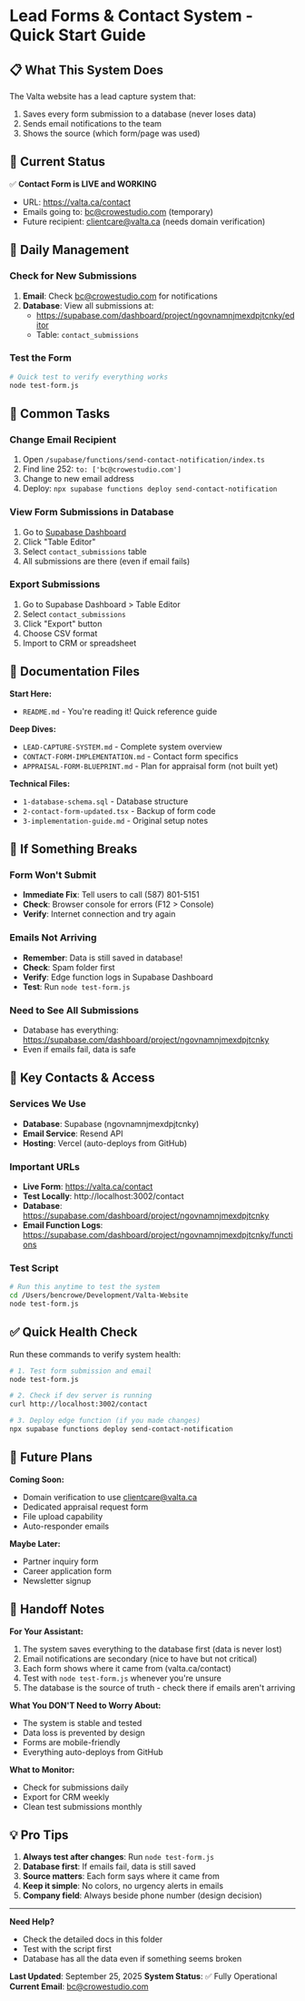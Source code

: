 # Lead Forms & Contact System - Quick Start Guide

## 📋 What This System Does
The Valta website has a lead capture system that:
1. Saves every form submission to a database (never loses data)
2. Sends email notifications to the team
3. Shows the source (which form/page was used)

## 🚀 Current Status
✅ **Contact Form is LIVE and WORKING**
- URL: https://valta.ca/contact
- Emails going to: bc@crowestudio.com (temporary)
- Future recipient: clientcare@valta.ca (needs domain verification)

## 📧 Daily Management

### Check for New Submissions
1. **Email**: Check bc@crowestudio.com for notifications
2. **Database**: View all submissions at:
   - https://supabase.com/dashboard/project/ngovnamnjmexdpjtcnky/editor
   - Table: `contact_submissions`

### Test the Form
```bash
# Quick test to verify everything works
node test-form.js
```

## 🔧 Common Tasks

### Change Email Recipient
1. Open `/supabase/functions/send-contact-notification/index.ts`
2. Find line 252: `to: ['bc@crowestudio.com']`
3. Change to new email address
4. Deploy: `npx supabase functions deploy send-contact-notification`

### View Form Submissions in Database
1. Go to [Supabase Dashboard](https://supabase.com/dashboard/project/ngovnamnjmexdpjtcnky)
2. Click "Table Editor" 
3. Select `contact_submissions` table
4. All submissions are there (even if email fails)

### Export Submissions
1. Go to Supabase Dashboard > Table Editor
2. Select `contact_submissions`
3. Click "Export" button
4. Choose CSV format
5. Import to CRM or spreadsheet

## 📂 Documentation Files

**Start Here:**
- `README.md` - You're reading it! Quick reference guide

**Deep Dives:**
- `LEAD-CAPTURE-SYSTEM.md` - Complete system overview
- `CONTACT-FORM-IMPLEMENTATION.md` - Contact form specifics  
- `APPRAISAL-FORM-BLUEPRINT.md` - Plan for appraisal form (not built yet)

**Technical Files:**
- `1-database-schema.sql` - Database structure
- `2-contact-form-updated.tsx` - Backup of form code
- `3-implementation-guide.md` - Original setup notes

## 🚨 If Something Breaks

### Form Won't Submit
- **Immediate Fix**: Tell users to call (587) 801-5151
- **Check**: Browser console for errors (F12 > Console)
- **Verify**: Internet connection and try again

### Emails Not Arriving  
- **Remember**: Data is still saved in database!
- **Check**: Spam folder first
- **Verify**: Edge function logs in Supabase Dashboard
- **Test**: Run `node test-form.js`

### Need to See All Submissions
- Database has everything: https://supabase.com/dashboard/project/ngovnamnjmexdpjtcnky
- Even if emails fail, data is safe

## 📱 Key Contacts & Access

### Services We Use
- **Database**: Supabase (ngovnamnjmexdpjtcnky)
- **Email Service**: Resend API
- **Hosting**: Vercel (auto-deploys from GitHub)

### Important URLs
- **Live Form**: https://valta.ca/contact
- **Test Locally**: http://localhost:3002/contact
- **Database**: https://supabase.com/dashboard/project/ngovnamnjmexdpjtcnky
- **Email Function Logs**: https://supabase.com/dashboard/project/ngovnamnjmexdpjtcnky/functions

### Test Script
```bash
# Run this anytime to test the system
cd /Users/bencrowe/Development/Valta-Website
node test-form.js
```

## ✅ Quick Health Check

Run these commands to verify system health:

```bash
# 1. Test form submission and email
node test-form.js

# 2. Check if dev server is running
curl http://localhost:3002/contact

# 3. Deploy edge function (if you made changes)
npx supabase functions deploy send-contact-notification
```

## 🎯 Future Plans

**Coming Soon:**
- Domain verification to use clientcare@valta.ca
- Dedicated appraisal request form
- File upload capability
- Auto-responder emails

**Maybe Later:**
- Partner inquiry form
- Career application form
- Newsletter signup

## 🤝 Handoff Notes

**For Your Assistant:**
1. The system saves everything to the database first (data is never lost)
2. Email notifications are secondary (nice to have but not critical)
3. Each form shows where it came from (valta.ca/contact)
4. Test with `node test-form.js` whenever you're unsure
5. The database is the source of truth - check there if emails aren't arriving

**What You DON'T Need to Worry About:**
- The system is stable and tested
- Data loss is prevented by design
- Forms are mobile-friendly
- Everything auto-deploys from GitHub

**What to Monitor:**
- Check for submissions daily
- Export for CRM weekly
- Clean test submissions monthly

## 💡 Pro Tips

1. **Always test after changes**: Run `node test-form.js`
2. **Database first**: If emails fail, data is still saved
3. **Source matters**: Each form says where it came from
4. **Keep it simple**: No colors, no urgency alerts in emails
5. **Company field**: Always beside phone number (design decision)

---

**Need Help?** 
- Check the detailed docs in this folder
- Test with the script first
- Database has all the data even if something seems broken

**Last Updated**: September 25, 2025
**System Status**: ✅ Fully Operational
**Current Email**: bc@crowestudio.com